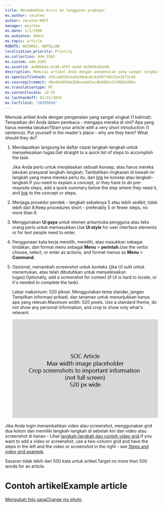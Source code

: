 ```yaml
---
title: Menambahkan kursi ke langganan prabayar
ms.author: cmcatee
author: cmcatee-MSFT
manager: mnirkhe
ms.date: 1/1/1900
ms.audience: Admin
ms.topic: article
ROBOTS: NOINDEX, NOFOLLOW
localization_priority: Priority
ms.collection: Adm_O365
ms.custom: Adm_O365
ms.assetid: 4e88b66a-d1d8-4f07-be4d-de3849a6d248
description: Memulai artikel Anda dengan pengenalan yang sangat singkat (1 kalimat). Tempatkan diri Anda dalam pembaca - mengapa mereka di sini? Apa yang harus mereka lakukan?
ms.openlocfilehash: a55cab0383aa0a3de6c6c4a50ffd8c51e1673c44
ms.sourcegitcommit: d6ea5e9458a2b8ceaab3ac4bd483e1130b9a398a
ms.translationtype: MT
ms.contentlocale: id-ID
ms.lasthandoff: 01/15/2019
ms.locfileid: "28295654"
---
```

<span data-ttu-id="6ba54-p102">Memulai artikel Anda dengan pengenalan yang sangat singkat (1 kalimat). Tempatkan diri Anda dalam pembaca - mengapa mereka di sini? Apa yang harus mereka lakukan?</span><span class="sxs-lookup"><span data-stu-id="6ba54-p102">Start your article with a very short introduction (1 sentence). Put yourself in the reader's place - why are they here? What should they do?</span></span> 
  
1. <span data-ttu-id="6ba54-108">Mendapatkan langsung ke daftar cepat langkah-langkah untuk menyelesaikan tugas.</span><span class="sxs-lookup"><span data-stu-id="6ba54-108">Get straight to a quick list of steps to accomplish the task.</span></span>
    
    <span data-ttu-id="6ba54-109">Jika Anda perlu untuk menjelaskan sebuah konsep, atau harus mereka lakukan prasyarat langkah-langkah, Tambahkan ringkasan di bawah ini langkah yang mana mereka perlu itu, dan [link](https://support.office.com/article/f37e7984-cf03-4fde-92d3-82970d7e241b.aspx) ke konsep atau langkah-langkah.</span><span class="sxs-lookup"><span data-stu-id="6ba54-109">If you need to explain a concept, or they have to do pre-requisite steps, add a quick summary below the step where they need it, and [link](https://support.office.com/article/f37e7984-cf03-4fde-92d3-82970d7e241b.aspx) to the concept or steps.</span></span> 
    
2. <span data-ttu-id="6ba54-110">Menjaga prosedur pendek - langkah sebaiknya 5 atau lebih sedikit, tidak lebih dari 8.</span><span class="sxs-lookup"><span data-stu-id="6ba54-110">Keep procedures short - preferably 5 or fewer steps, no more than 8.</span></span>
    
3. <span data-ttu-id="6ba54-111">Menggunakan **Ui gaya** untuk elemen antarmuka pengguna atau teks orang perlu untuk memasukkan.</span><span class="sxs-lookup"><span data-stu-id="6ba54-111">Use **Ui style** for user interface elements or for text people need to enter.</span></span> 
    
4. <span data-ttu-id="6ba54-112">Penggunaan kata kerja memilih, memilih, atau masukkan sebagai tindakan, dan format menu sebagai **Menu** \> **perintah**.</span><span class="sxs-lookup"><span data-stu-id="6ba54-112">Use the verbs choose, select, or enter as actions, and format menus as **Menu** \> **Command**.</span></span>
    
5. <span data-ttu-id="6ba54-113">Opsional, menambah screenshot untuk konteks (jika UI sulit untuk menemukan, atau telah dibutuhkan untuk menyelesaikan tugas).</span><span class="sxs-lookup"><span data-stu-id="6ba54-113">Optionally, add a screenshot for context (if UI is hard to locate, or it's needed to complete the task).</span></span>
    
    <span data-ttu-id="6ba54-p103">Lebar maksimum: 520 piksel. Menggunakan tema standar, jangan Tampilkan informasi pribadi, dan tanaman untuk menunjukkan hanya apa yang relevan.</span><span class="sxs-lookup"><span data-stu-id="6ba54-p103">Maximum width: 520 pixels. Use a standard theme, do not show any personal information, and crop to show only what's relevant.</span></span> 
    
    ![Pengganti - lebar maksimum untuk SOC artikel seni adalah 520 piksel](media/7d43d3be-8658-4a5b-aa15-ed62a47a2b24.png)
  
<span data-ttu-id="6ba54-117">Jika Anda ingin menambahkan video atau screenshot, menggunakan grid dua kolom dan memiliki langkah-langkah di sebelah kiri dan video atau screenshot di kanan - Lihat [langkah-langkah dan contoh video grid](https://support.office.com/article/14ce8e82-efa0-47f5-bb84-94f078db3dae.aspx).</span><span class="sxs-lookup"><span data-stu-id="6ba54-117">If you want to add a video or screenshot, use a two-column grid and have the steps in the left and the video or screenshot in the right - see [Steps and video grid example](https://support.office.com/article/14ce8e82-efa0-47f5-bb84-94f078db3dae.aspx).</span></span> 
  
<span data-ttu-id="6ba54-118">Sasaran tidak lebih dari 500 kata untuk artikel.</span><span class="sxs-lookup"><span data-stu-id="6ba54-118">Target no more than 500 words for an article.</span></span>
  
# <a name="example-article"></a><span data-ttu-id="6ba54-119">Contoh artikel</span><span class="sxs-lookup"><span data-stu-id="6ba54-119">Example article</span></span>

[<span data-ttu-id="6ba54-120">Mengubah foto saya</span><span class="sxs-lookup"><span data-stu-id="6ba54-120">Change my photo</span></span>](https://support.office.com/article/555376e0-1fca-49ba-8434-307a0525c767.aspx)
  

